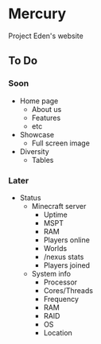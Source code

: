 # Mercury

Project Eden's website

## To Do

### Soon
- Home page
	- About us
	- Features
	- etc
- Showcase
	- Full screen image
- Diversity
	- Tables

### Later
- Status
	- Minecraft server
		- Uptime
		- MSPT
		- RAM
		- Players online
		- Worlds
		- /nexus stats
		- Players joined
	- System info
		- Processor
		- Cores/Threads
		- Frequency
		- RAM
		- RAID
		- OS
		- Location
